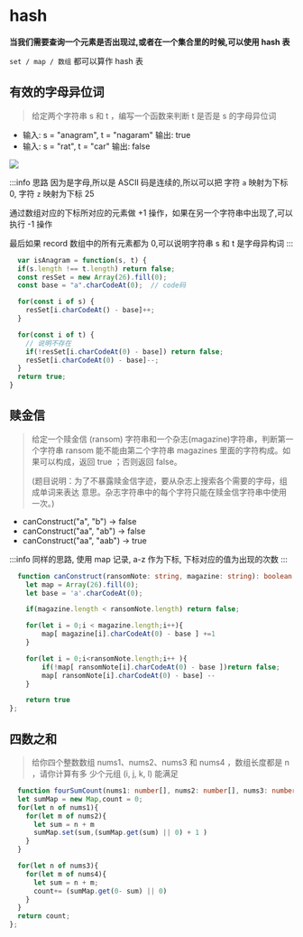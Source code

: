 
# hash

**当我们需要查询一个元素是否出现过,或者在一个集合里的时候,可以使用 hash 表**

`set / map / 数组` 都可以算作 hash 表

## 有效的字母异位词

> 给定两个字符串 s 和 t ，编写一个函数来判断 t 是否是 s 的字母异位词

- 输入: s = "anagram", t = "nagaram" 输出: true
- 输入: s = "rat", t = "car" 输出: false

<img src="@img/242.有效的字母异位词.gif"/>

:::info 思路 
因为是字母,所以是 ASCII 码是连续的,所以可以把 字符 `a` 映射为下标
0, 字符 `z` 映射为下标 25

通过数组对应的下标所对应的元素做 +1 操作，如果在另一个字符串中出现了,可以执行 -1
操作

最后如果 record 数组中的所有元素都为 0,可以说明字符串 s 和 t 是字母异构词 
:::

```js
  var isAnagram = function(s, t) {
  if(s.length !== t.length) return false;
  const resSet = new Array(26).fill(0);
  const base = "a".charCodeAt(0);  // code码

  for(const i of s) {
    resSet[i.charCodeAt() - base]++;
  }

  for(const i of t) {
    // 说明不存在
    if(!resSet[i.charCodeAt(0) - base]) return false;
    resSet[i.charCodeAt(0) - base]--;
  }
  return true;
}
```

## 赎金信

> 给定一个赎金信 (ransom) 字符串和一个杂志(magazine)字符串，判断第一个字符串
> ransom 能不能由第二个字符串 magazines 里面的字符构成。如果可以构成，返回 true
> ；否则返回 false。
>
> (题目说明：为了不暴露赎金信字迹，要从杂志上搜索各个需要的字母，组成单词来表达
> 意思。杂志字符串中的每个字符只能在赎金信字符串中使用一次。)

- canConstruct("a", "b") -> false
- canConstruct("aa", "ab") -> false
- canConstruct("aa", "aab") -> true

:::info 
  同样的思路, 使用 map 记录, a-z 作为下标, 下标对应的值为出现的次数 
:::

```ts
  function canConstruct(ransomNote: string, magazine: string): boolean {
    let map = Array(26).fill(0);
    let base = 'a'.charCodeAt(0);

    if(magazine.length < ransomNote.length) return false;

    for(let i = 0;i < magazine.length;i++){
        map[ magazine[i].charCodeAt(0) - base ] +=1
    }

    for(let i = 0;i<ransomNote.length;i++ ){
        if(!map[ ransomNote[i].charCodeAt(0) - base ])return false;
        map[ ransomNote[i].charCodeAt(0) - base] --
    }

    return true
};
```

## 四数之和

> 给你四个整数数组 nums1、nums2、nums3 和 nums4 ，数组长度都是 n ，请你计算有多
> 少个元组 (i, j, k, l) 能满足

```ts
  function fourSumCount(nums1: number[], nums2: number[], nums3: number[], nums4: number[]): number {
  let sumMap = new Map,count = 0;
  for(let n of nums1){
    for(let m of nums2){
      let sum = n + m
      sumMap.set(sum,(sumMap.get(sum) || 0) + 1 )
    }
  }

  for(let n of nums3){
    for(let m of nums4){
      let sum = n + m;
      count+= (sumMap.get(0- sum) || 0)
    }
  }
  return count;
};
```